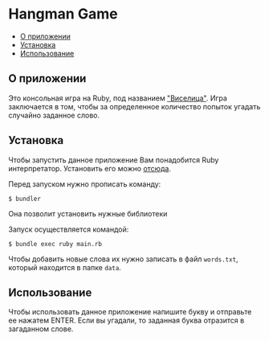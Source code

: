 # Hangman Game


- [О приложении](#about)
- [Установка](#getting_started)
- [Использование](#usage)

## О приложении <a name = "about"></a>

Это консольная игра на Ruby, под названием ["Виселица"](https://ru.wikipedia.org/wiki/%D0%92%D0%B8%D1%81%D0%B5%D0%BB%D0%B8%D1%86%D0%B0_(%D0%B8%D0%B3%D1%80%D0%B0)).
Игра заключается в том, чтобы за определенное количество попыток угадать случайно заданное слово.

## Установка <a name = "getting_started"></a>

Чтобы запустить данное приложение Вам понадобится Ruby интерпретатор.
Установить его можно [отсюда](https://rubyinstaller.org/).

Перед запуском нужно прописать команду:
```
$ bundler
```
Она позволит установить нужные библиотеки

Запуск осуществляется командой:
```
$ bundle exec ruby main.rb
```

Чтобы добавить новые слова их нужно записать в файл ```words.txt```, который находится в папке ```data```.

## Использование <a name = "usage"></a>

Чтобы использовать данное приложение напишите букву и отправьте ее нажатем ENTER. Если вы угадали, то заданная буква отразится в загаданном слове.
